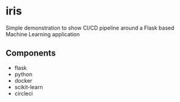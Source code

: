 # iris
Simple demonstration to show CI/CD pipeline around a Flask based Machine Learning application

## Components
- flask
- python
- docker
- scikit-learn 
- circleci

